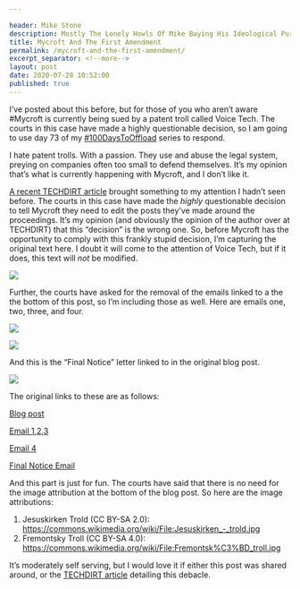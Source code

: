 ```yaml
---

header: Mike Stone
description: Mostly The Lonely Howls Of Mike Baying His Ideological Purity At The Moon
title: Mycroft And The First Amendment
permalink: /mycroft-and-the-first-amendment/
excerpt_separator: <!--more-->
layout: post
date: 2020-07-28 10:52:00
published: true
---
```


I’ve posted about this before, but for those of you who aren’t aware #Mycroft is currently being sued by a patent troll called Voice Tech. The courts in this case have made a highly questionable decision, so I am going to use day 73 of my [#100DaysToOffload](https://mikestone.me/tag:100DaysToOffload) series to respond.

<!--more-->

I hate patent trolls. With a passion. They use and abuse the legal system, preying on companies often too small to defend themselves. It’s my opinion that’s what is currently happening with Mycroft, and I don’t like it.

[A recent TECHDIRT article](https://www.techdirt.com/articles/20200724/18145044976/patent-troll-gets-court-to-order-startup-it-sued-to-edit-blog-post-troll-now-asks-startup-to-get-us-to-change-our-techdirt-post.shtml) brought something to my attention I hadn’t seen before. The courts in this case have made the *highly* questionable decision to tell Mycroft they need to edit the posts they’ve made around the proceedings. It’s my opinion (and obviously the opinion of the author over at TECHDIRT) that this “decision” is the wrong one. So, before Mycroft has the opportunity to comply with this frankly stupid decision, I’m capturing the original text here. I doubt it will come to the attention of Voice Tech, but if it does, this text will *not* be modified.

![](/assets/images/umyKpSf.png)

Further, the courts have asked for the removal of the emails linked to a the the bottom of this post, so I’m including those as well. Here are emails one, two, three, and four.

![](/assets/images/ytkQkN3.png)

![](/assets/images/fRfzff2.png)

And this is the “Final Notice” letter linked to in the original blog post.

![](/assets/images/paMYo7U.png)

The original links to these are as follows:

[Blog post](https://test.mycroft.ai/blog/troll-hunter-mycrofts-position-on-patent-trolls/)

[Email 1,2,3](https://drive.google.com/open?id=158Rw8dAayb5ZwQjj9qXPfMvbQGahrlIz)

[Email 4](https://drive.google.com/open?id=1nmpnIBveuNKJ94sv8ggm7NM7S5hkIYPb)

[Final Notice Email](https://drive.google.com/open?id=1EkCKautBFbVEmL631CKgATa4vvOr-_rh)

And this part is just for fun. The courts have said that there is no need for the image attribution at the bottom of the blog post. So here are the image attributions:

1. Jesuskirken Trold (CC BY-SA 2.0): https://commons.wikimedia.org/wiki/File:Jesuskirken_-_trold.jpg
2. Fremontsky Troll (CC BY-SA 4.0): https://commons.wikimedia.org/wiki/File:Fremontsk%C3%BD_troll.jpg

It’s moderately self serving, but I would love it if either this post was shared around, or the [TECHDIRT article](https://www.techdirt.com/articles/20200724/18145044976/patent-troll-gets-court-to-order-startup-it-sued-to-edit-blog-post-troll-now-asks-startup-to-get-us-to-change-our-techdirt-post.shtml) detailing this debacle. 
